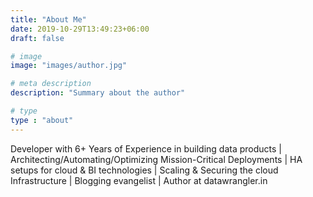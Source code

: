 ```yaml
---
title: "About Me"
date: 2019-10-29T13:49:23+06:00
draft: false

# image
image: "images/author.jpg"

# meta description
description: "Summary about the author"

# type
type : "about"
---
```


Developer with 6+ Years of Experience in building data products | 
Architecting/Automating/Optimizing Mission-Critical Deployments | HA setups for cloud & BI technologies |
Scaling & Securing the cloud Infrastructure | Blogging evangelist | Author at datawrangler.in
